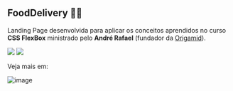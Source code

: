 
## FoodDelivery :biking_man:
Landing Page desenvolvida para aplicar os conceitos aprendidos no curso **CSS FlexBox** ministrado pelo **André Rafael** (fundador da [Origamid](https://www.origamid.com/)).

 <img src="https://img.shields.io/badge/html5%20-%23E34F26.svg?&style=for-the-badge&logo=html5&logoColor=white"/> <img src="https://img.shields.io/badge/css3%20-%231572B6.svg?&style=for-the-badge&logo=css3&logoColor=white"/> 

Veja mais em:

![image](/img/flexbox.gif)